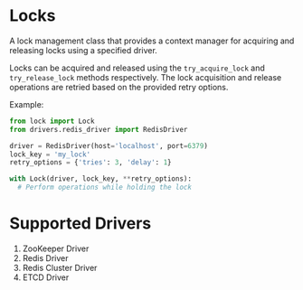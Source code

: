 # Locks

A lock management class that provides a context manager for acquiring and releasing locks using a specified driver.

Locks can be acquired and released using the `try_acquire_lock` and `try_release_lock` methods respectively. The lock acquisition and release operations are retried based on the provided retry options.

Example:
```python
from lock import Lock
from drivers.redis_driver import RedisDriver

driver = RedisDriver(host='localhost', port=6379)
lock_key = 'my_lock'
retry_options = {'tries': 3, 'delay': 1}

with Lock(driver, lock_key, **retry_options):
  # Perform operations while holding the lock
```
# Supported Drivers

1. ZooKeeper Driver
2. Redis Driver
3. Redis Cluster Driver
4. ETCD Driver
